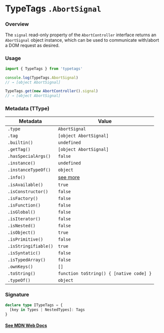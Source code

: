 # TypeTags `.AbortSignal`

### Overview

The `signal` read-only property of the `AbortController` interface returns an `AbortSignal` object instance, which can be used to communicate with/abort a DOM request as desired.

### Usage

```js
import { TypeTags } from 'typetags'

console.log(TypeTags.AbortSignal)
// → [object AbortSignal]

TypeTags.get(new AbortController().signal)
// → [object AbortSignal]
```

### Metadata (TType)

| Metadata             | Value                                   |
| -------------------- | --------------------------------------- |
| `.type`              | `AbortSignal`                           |
| `.tag`               | `[object AbortSignal]`                  |
| `.builtin()`         | `undefined`                             |
| `.getTag()`          | `[object AbortSignal]`                  |
| `.hasSpecialArgs()`  | `false`                                 |
| `.instance()`        | `undefined`                             |
| `.instanceTypeOf()`  | `object`                                |
| `.info()`            | [see more]()                            |
| `.isAvailable()`     | `true`                                  |
| `.isConstructor()`   | `false`                                 |
| `.isFactory()`       | `false`                                 |
| `.isFunction()`      | `false`                                 |
| `.isGlobal()`        | `false`                                 |
| `.isIterator()`      | `false`                                 |
| `.isNested()`        | `false`                                 |
| `.isObject()`        | `true`                                  |
| `.isPrimitive()`     | `false`                                 |
| `.isStringifiable()` | `true`                                  |
| `.isSyntatic()`      | `false`                                 |
| `.isTypedArray()`    | `false`                                 |
| `.ownKeys()`         | `[]`                                    |
| `.toString()`        | `function toString() { [native code] }` |
| `.typeOf()`          | `object`                                |

### Signature

```ts
declare type ITypeTags = {
  [key in Types | NestedTypes]: Tags
}
```

#### [See MDN Web Docs](https://developer.mozilla.org/en-US/docs/Web/API/AbortController/signal)

